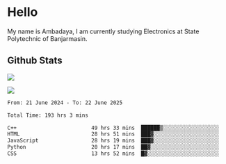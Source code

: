 # Hello

My name is Ambadaya, I am currently studying Electronics at State Polytechnic of Banjarmasin.

## Github Stats
![](https://komarev.com/ghpvc/?username=vorkey&color=41B883&style=for-the-badge)

![](https://readme-stat-vorkey.vercel.app/api/top-langs/?username=vorkey&theme=vue-dark&count_private=true&langs_count=6&size_weight=0.75&count_weight=0.25&layout=compact)

<!-- 
- 👯 I’m looking to collaborate on ... 
- 🤔 I’m looking for help with ...
- 💬 Ask me about ...
- 📫 How to reach me: ...
- 😄 Pronouns: ...
- ⚡ Fun fact: ... -->

<!--START_SECTION:waka-->

```txt
From: 21 June 2024 - To: 22 June 2025

Total Time: 193 hrs 3 mins

C++                        49 hrs 33 mins  ██████▒░░░░░░░░░░░░░░░░░░   25.34 %
HTML                       28 hrs 51 mins  ███▓░░░░░░░░░░░░░░░░░░░░░   14.75 %
JavaScript                 28 hrs 19 mins  ███▓░░░░░░░░░░░░░░░░░░░░░   14.48 %
Python                     20 hrs 17 mins  ██▓░░░░░░░░░░░░░░░░░░░░░░   10.37 %
CSS                        13 hrs 52 mins  █▓░░░░░░░░░░░░░░░░░░░░░░░   07.09 %
```

<!--END_SECTION:waka-->

